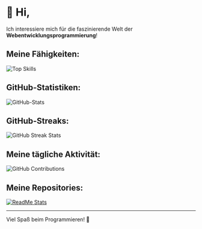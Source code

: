 # 👋 Hi,

Ich interessiere mich für die faszinierende Welt der **Webentwicklungsprogrammierung**!

## Meine Fähigkeiten:
![Top Skills](https://github-readme-stats.vercel.app/api/top-langs/?username=0xclear&layout=compact)

## GitHub-Statistiken:
![GitHub-Stats](https://github-readme-stats.vercel.app/api?username=0xclear&show=reviews,discussions_started,discussions_answered,prs_merged,prs_merged_percentage)

## GitHub-Streaks:
![GitHub Streak Stats](https://github-readme-streak-stats.herokuapp.com/?user=0xclear)

## Meine tägliche Aktivität:
![GitHub Contributions](https://github-readme-activity-graph.cyclic.app/graph?username=0xclear&bg_color=ffffff&color=2bbc8a&line=2bbc8a&point=000000&area=true&area_color=2bbc8a)

## Meine Repositories:
[![ReadMe Stats](https://github-readme-stats.vercel.app/api/pin/?username=0xclear&repo=Java.advanced)](https://github.com/0xclear/Java.advanced)

---
Viel Spaß beim Programmieren! 🚀

